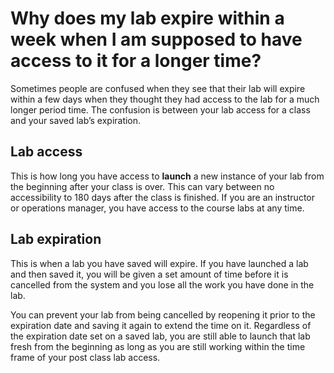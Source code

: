 # Why does my lab expire within a week when I am supposed to have access to it for a longer time?

Sometimes people are confused when they see that their lab will expire within a few days when they thought they had access to the lab for a much longer period time. The confusion is between your lab access for a class and your saved lab’s expiration.

## Lab access 
This is how long you have access to **launch** a new instance of your lab from the beginning after your class is over. This can vary between no accessibility to 180 days after the class is finished. If you are an instructor or operations manager, you have access to the course labs at any time.

## Lab expiration
This is when a lab you have saved will expire. If you have launched a lab and then saved it, you will be given a set amount of time before it is cancelled from the system and you lose all the work you have done in the lab. 

You can prevent your lab from being cancelled by reopening it prior to the expiration date and saving it again to extend the time on it. Regardless of the expiration date set on a saved lab, you are still able to launch that lab fresh from the beginning as long as you are still working within the time frame of your post class lab access.